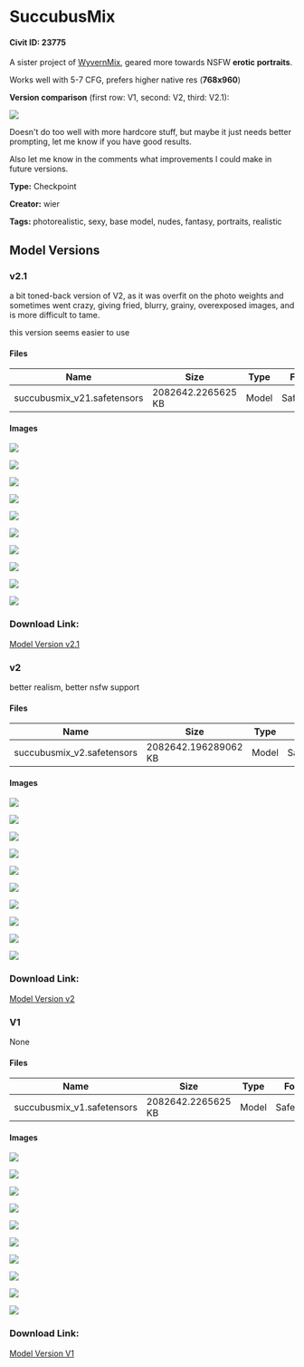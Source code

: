 # SuccubusMix

#### Civit ID: 23775

<p>A sister project of <a target="_blank" rel="ugc" href="https://civitai.com/models/5273/wyvernmix">WyvernMix</a>, geared more towards NSFW <strong>erotic portraits</strong>.</p><p>Works well with 5-7 CFG, prefers higher native res (<strong>768x960</strong>)</p><p><strong>Version comparison</strong> (first row: V1, second: V2, third: V2.1):</p><img src="https://imagecache.civitai.com/xG1nkqKTMzGDvpLrqFT7WA/548d29f5-de55-42dd-77b5-a8c9e9bc1e00/width=525/548d29f5-de55-42dd-77b5-a8c9e9bc1e00.jpeg" /><p>Doesn't do too well with more hardcore stuff, but maybe it just needs better prompting, let me know if you have good results.</p><p>Also let me know in the comments what improvements I could make in future versions.</p>

**Type:** Checkpoint

**Creator:** wier

**Tags:** photorealistic, sexy, base model, nudes, fantasy, portraits, realistic

## Model Versions

### v2.1

<p>a bit toned-back version of V2, as it was overfit on the photo weights and sometimes went crazy, giving fried, blurry, grainy, overexposed images, and is more difficult to tame.</p><p>this version seems easier to use</p>

#### Files

| Name | Size | Type | Format | Download Url | AutoV1 | AutoV2 | SHA256 | CRC32 | BLAKE3 |
| --- | --- | --- | --- | --- | --- | --- | --- | --- | --- |
| succubusmix_v21.safetensors | 2082642.2265625 KB | Model | SafeTensor | https://civitai.com/api/download/models/59097 | 6ABE95B7 | A7B7BAE987 | A7B7BAE9877F3723326A256DC5C5FDA238465FC8AD16F2F9DE8B3FD5310EB0E1 | 32C49F84 | 64B76D915C37B574876E3030AB4E63B30E254B90CF880D51AB82D7E843EEFC70 |

#### Images

<p><img src="https://image.civitai.com/xG1nkqKTMzGDvpLrqFT7WA/03a72ba5-2a54-420c-288c-70246ded3700/width=450/644402.jpeg" /></p>

<p><img src="https://image.civitai.com/xG1nkqKTMzGDvpLrqFT7WA/d70b9ea4-1b91-45b0-2cf1-e0794a263500/width=450/644403.jpeg" /></p>

<p><img src="https://image.civitai.com/xG1nkqKTMzGDvpLrqFT7WA/8c402701-1b0b-4420-ec6d-bdfe3a396d00/width=450/644407.jpeg" /></p>

<p><img src="https://image.civitai.com/xG1nkqKTMzGDvpLrqFT7WA/f2a3d3b4-0f42-4039-d241-4d98defa2400/width=450/644414.jpeg" /></p>

<p><img src="https://image.civitai.com/xG1nkqKTMzGDvpLrqFT7WA/051e85b8-fb56-4674-d904-05970fa3a000/width=450/644417.jpeg" /></p>

<p><img src="https://image.civitai.com/xG1nkqKTMzGDvpLrqFT7WA/cb34f828-b0f3-4984-9449-33a37fef8500/width=450/644420.jpeg" /></p>

<p><img src="https://image.civitai.com/xG1nkqKTMzGDvpLrqFT7WA/1ee97f1b-5951-46c4-96d1-f96ff7aa7600/width=450/644423.jpeg" /></p>

<p><img src="https://image.civitai.com/xG1nkqKTMzGDvpLrqFT7WA/8db5600e-a327-41f3-a90e-85a3f6cc9a00/width=450/644425.jpeg" /></p>

<p><img src="https://image.civitai.com/xG1nkqKTMzGDvpLrqFT7WA/b78f0b9f-8226-452d-893a-6772e3005f00/width=450/644429.jpeg" /></p>

<p><img src="https://image.civitai.com/xG1nkqKTMzGDvpLrqFT7WA/1624cb79-5729-4800-4b79-1899dc5f2800/width=450/644437.jpeg" /></p>

### Download Link:

[Model Version v2.1](https://civitai.com/api/download/models/59097)

### v2

<p>better realism, better nsfw support</p>

#### Files

| Name | Size | Type | Format | Download Url | AutoV1 | AutoV2 | SHA256 | CRC32 | BLAKE3 |
| --- | --- | --- | --- | --- | --- | --- | --- | --- | --- |
| succubusmix_v2.safetensors | 2082642.196289062 KB | Model | SafeTensor | https://civitai.com/api/download/models/56835 | 46D1ECD3 | 097A25E6D2 | 097A25E6D235A1EB11EDEB3ADB0F1A5A3D67B7863AD9CD3158C797ED551FA85A | 058E2321 | AA4433A6E5FC4AF0D0288A4A761B6BB36CC3B8138EEA85200B5D21A1CD25197C |

#### Images

<p><img src="https://image.civitai.com/xG1nkqKTMzGDvpLrqFT7WA/3660ff98-9edb-411d-d6be-374f1a16a900/width=450/616320.jpeg" /></p>

<p><img src="https://image.civitai.com/xG1nkqKTMzGDvpLrqFT7WA/94c2cce5-134f-4ba9-f4ad-211d0777ac00/width=450/616273.jpeg" /></p>

<p><img src="https://image.civitai.com/xG1nkqKTMzGDvpLrqFT7WA/a93aeb93-1b03-4ede-1569-d3e27638f700/width=450/616285.jpeg" /></p>

<p><img src="https://image.civitai.com/xG1nkqKTMzGDvpLrqFT7WA/8d3ada7c-ac50-4d56-e906-17809e70c400/width=450/616279.jpeg" /></p>

<p><img src="https://image.civitai.com/xG1nkqKTMzGDvpLrqFT7WA/72dfb1d3-a389-44b2-07fa-e262d4a33a00/width=450/616277.jpeg" /></p>

<p><img src="https://image.civitai.com/xG1nkqKTMzGDvpLrqFT7WA/df74823a-8d2c-4961-9c7f-36869673f600/width=450/616276.jpeg" /></p>

<p><img src="https://image.civitai.com/xG1nkqKTMzGDvpLrqFT7WA/a54f10e3-bd6f-42a3-d667-7a3e56f1c200/width=450/616286.jpeg" /></p>

<p><img src="https://image.civitai.com/xG1nkqKTMzGDvpLrqFT7WA/f387cd5d-737d-4b58-914e-86325d0c6900/width=450/616283.jpeg" /></p>

<p><img src="https://image.civitai.com/xG1nkqKTMzGDvpLrqFT7WA/5c28b92a-9dbd-493f-d3d0-5ae2aa590000/width=450/616288.jpeg" /></p>

<p><img src="https://image.civitai.com/xG1nkqKTMzGDvpLrqFT7WA/90ce248b-8896-4327-eded-87c410d45300/width=450/616310.jpeg" /></p>

### Download Link:

[Model Version v2](https://civitai.com/api/download/models/56835)

### V1

None

#### Files

| Name | Size | Type | Format | Download Url | AutoV1 | AutoV2 | SHA256 | CRC32 | BLAKE3 |
| --- | --- | --- | --- | --- | --- | --- | --- | --- | --- |
| succubusmix_v1.safetensors | 2082642.2265625 KB | Model | SafeTensor | https://civitai.com/api/download/models/28402 | EE6C662B | 61197C6925 | 61197C6925A6CCD0D58B3E13F9BE4B84F4C68C985C2EF2C1C8FF587B8C2773BC | 4556A87C | 6AB65728258CFDE7A324BC3CA3F0C2DE211CBB88C39C62818C33CB6D76DBF419 |

#### Images

<p><img src="https://image.civitai.com/xG1nkqKTMzGDvpLrqFT7WA/1decc755-72e7-4a71-b4ae-2a37ac492b00/width=450/319753.jpeg" /></p>

<p><img src="https://image.civitai.com/xG1nkqKTMzGDvpLrqFT7WA/1485d2b3-eaf9-4729-0861-f5ec5d0e8900/width=450/319772.jpeg" /></p>

<p><img src="https://image.civitai.com/xG1nkqKTMzGDvpLrqFT7WA/f645da7d-2126-425e-7ba1-ae31ab792600/width=450/319771.jpeg" /></p>

<p><img src="https://image.civitai.com/xG1nkqKTMzGDvpLrqFT7WA/830f963a-5935-41fc-cc6c-1e165ac26f00/width=450/319770.jpeg" /></p>

<p><img src="https://image.civitai.com/xG1nkqKTMzGDvpLrqFT7WA/6b33ba16-a510-4c46-b48f-9be7f252b100/width=450/319769.jpeg" /></p>

<p><img src="https://image.civitai.com/xG1nkqKTMzGDvpLrqFT7WA/cbf498a5-0cf4-45f1-1a11-ea9dae99c000/width=450/319768.jpeg" /></p>

<p><img src="https://image.civitai.com/xG1nkqKTMzGDvpLrqFT7WA/939eff7e-c795-4390-57c5-1f3d67f0eb00/width=450/319767.jpeg" /></p>

<p><img src="https://image.civitai.com/xG1nkqKTMzGDvpLrqFT7WA/d5e75211-6b53-4ad8-ac67-1e9a362e7b00/width=450/319766.jpeg" /></p>

<p><img src="https://image.civitai.com/xG1nkqKTMzGDvpLrqFT7WA/cc4aada5-ccbe-4c57-1c88-f806c33f9d00/width=450/319765.jpeg" /></p>

<p><img src="https://image.civitai.com/xG1nkqKTMzGDvpLrqFT7WA/6d050852-a01b-4a6c-63ee-2c5e7f7da000/width=450/319764.jpeg" /></p>

### Download Link:

[Model Version V1](https://civitai.com/api/download/models/28402)

